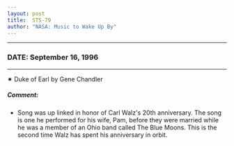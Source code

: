```yaml
---
layout: post
title:  STS-79
author: "NASA: Music to Wake Up By"
---
```


----
### DATE: September 16, 1996
----
✷ Duke of Earl by Gene Chandler

##### Comment:
* Song was up linked in honor of Carl Walz's 20th anniversary. The song is one he performed for his wife, Pam, before they were married while he was a member of an Ohio band called The Blue Moons. This is the second time Walz has spent his anniversary in orbit.
